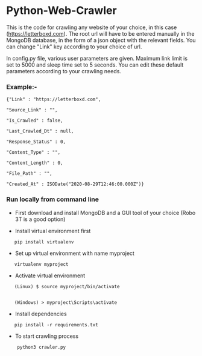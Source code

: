 # Python-Web-Crawler
 
This is the code for crawling any website of your choice, in this case (https://letterboxd.com). 
The root url will have to be entered manually in the MongoDB database, in the form
of a json object with the relevant fields. You can change "Link" key according to your choice of url.

In config.py file, various user parameters are given. Maximum link limit is set to 5000 and sleep time set to 5 seconds. You can edit these default parameters according to your crawling needs.


### Example:- 


    {"Link" : "https://letterboxd.com",
    
    "Source_Link" : "",
    
    "Is_Crawled" : false,
    
    "Last_Crawled_Dt" : null,
    
    "Response_Status" : 0,
    
    "Content_Type" : "",
    
    "Content_Length" : 0,
    
    "File_Path" : "",
    
    "Created_At" : ISODate("2020-08-29T12:46:00.000Z")}
    
    

### Run locally from command line


- First download and install MongoDB and a GUI tool of your choice (Robo 3T is a good option)




- Install virtual environment first

```
   pip install virtualenv
```


- Set up virtual environment with name myproject

```
   virtualenv myproject
```

- Activate virtual environment

```
   (Linux) $ source myproject/bin/activate


   (Windows) > myproject\Scripts\activate
```

- Install dependencies

```
   pip install -r requirements.txt
```


- To start crawling process

```
    python3 crawler.py
```
